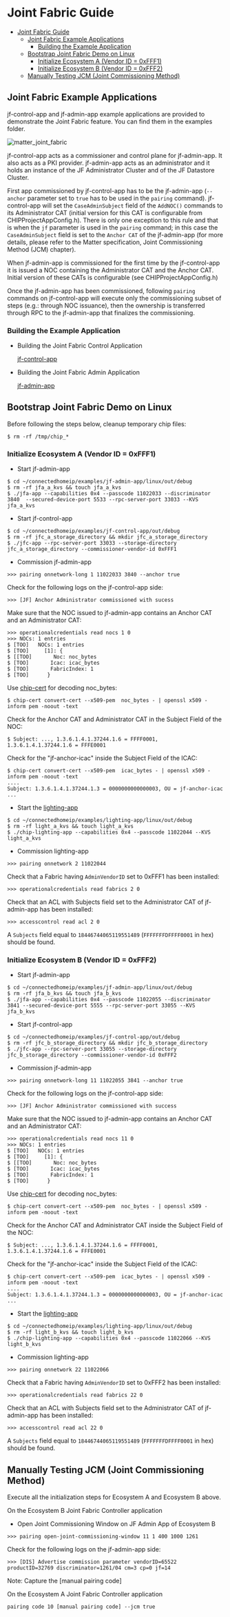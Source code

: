 # Joint Fabric Guide

- [Joint Fabric Guide](#joint-fabric-guide)
  - [Joint Fabric Example Applications](#joint-fabric-example-applications)
    - [Building the Example Application](#building-the-example-application)
  - [Bootstrap Joint Fabric Demo on Linux](#bootstrap-joint-fabric-demo-on-linux)
    - [Initialize Ecosystem A (Vendor ID = 0xFFF1)](#initialize-ecosystem-a-vendor-id--0xfff1)
    - [Initialize Ecosystem B (Vendor ID = 0xFFF2)](#initialize-ecosystem-b-vendor-id--0xfff2)
  - [Manually Testing JCM (Joint Commissioning Method)](#manually-testing-jcm-joint-commissioning-method)

## Joint Fabric Example Applications

jf-control-app and jf-admin-app example applications are provided to demonstrate
the Joint Fabric feature. You can find them in the examples folder.

![matter_joint_fabric](images/matter_joint_fabric.png)

jf-control-app acts as a commissioner and control plane for jf-admin-app. It
also acts as a PKI provider. jf-admin-app acts as an administrator and it holds
an instance of the JF Administrator Cluster and of the JF Datastore Cluster.

First app commissioned by jf-control-app has to be the jf-admin-app (`--anchor`
parameter set to `true` has to be used in the `pairing` command). jf-control-app
will set the `CaseAdminSubject` field of the `AddNOC()` commands to its
Administrator CAT (initial version for this CAT is configurable from
CHIPProjectAppConfig.h). There is only one exception to this rule and that is
when the `jf` parameter is used in the `pairing` command; in this case the
`CaseAdminSubject` field is set to the `Anchor CAT` of the jf-admin-app (for
more details, please refer to the Matter specification, Joint Commissioning
Method (JCM) chapter).

When jf-admin-app is commissioned for the first time by the jf-control-app it is
issued a NOC containing the Administrator CAT and the Anchor CAT. Initial
version of these CATs is configurable (see CHIPProjectAppConfig.h)

Once the jf-admin-app has been commissioned, following `pairing` commands on
jf-control-app will execute only the commissioning subset of steps (e.g.:
through NOC issuance), then the ownership is transferred through RPC to the
jf-admin-app that finalizes the commissioning.

### Building the Example Application

-   Building the Joint Fabric Control Application

    [jf-control-app](https://github.com/project-chip/connectedhomeip/tree/master/examples/jf-control-app/README.md)

-   Building the Joint Fabric Admin Application

    [jf-admin-app](https://github.com/project-chip/connectedhomeip/tree/master/examples/jf-admin-app/linux/README.md)

## Bootstrap Joint Fabric Demo on Linux

Before following the steps below, cleanup temporary chip files:

```
$ rm -rf /tmp/chip_*
```

### Initialize Ecosystem A (Vendor ID = 0xFFF1)

-   Start jf-admin-app

```
$ cd ~/connectedhomeip/examples/jf-admin-app/linux/out/debug
$ rm -rf jfa_a_kvs && touch jfa_a_kvs
$ ./jfa-app --capabilities 0x4 --passcode 11022033 --discriminator 3840  --secured-device-port 5533 --rpc-server-port 33033 --KVS jfa_a_kvs
```

-   Start jf-control-app

```
$ cd ~/connectedhomeip/examples/jf-control-app/out/debug
$ rm -rf jfc_a_storage_directory && mkdir jfc_a_storage_directory
$ ./jfc-app --rpc-server-port 33033 --storage-directory jfc_a_storage_directory --commissioner-vendor-id 0xFFF1
```

-   Commission jf-admin-app

```
>>> pairing onnetwork-long 1 11022033 3840 --anchor true
```

Check for the following logs on the jf-control-app side:

```
>>> [JF] Anchor Administrator commissioned with sucess
```

Make sure that the NOC issued to jf-admin-app contains an Anchor CAT and an
Administrator CAT:

```
>>> operationalcredentials read nocs 1 0
>>> NOCs: 1 entries
$ [TOO]   NOCs: 1 entries
$ [TOO]     [1]: {
$ [[TOO]       Noc: noc_bytes
$ [TOO]       Icac: icac_bytes
$ [TOO]       FabricIndex: 1
$ [TOO]      }
```

Use
[chip-cert](https://github.com/project-chip/connectedhomeip/tree/master/src/tools/chip-cert/README.md)
for decoding noc_bytes:

```
$ chip-cert convert-cert --x509-pem  noc_bytes - | openssl x509 -inform pem -noout -text
```

Check for the Anchor CAT and Administrator CAT in the Subject Field of the NOC:

```
$ Subject: ..., 1.3.6.1.4.1.37244.1.6 = FFFF0001, 1.3.6.1.4.1.37244.1.6 = FFFE0001
```

Check for the "jf-anchor-icac" inside the Subject Field of the ICAC:

```
$ chip-cert convert-cert --x509-pem  icac_bytes - | openssl x509 -inform pem -noout -text
....
Subject: 1.3.6.1.4.1.37244.1.3 = 0000000000000003, OU = jf-anchor-icac
...
```

-   Start the
    [lighting-app](https://github.com/project-chip/connectedhomeip/tree/master/examples/lighting-app/linux/README.md)

```
$ cd ~/connectedhomeip/examples/lighting-app/linux/out/debug
$ rm -rf light_a_kvs && touch light_a_kvs
$ ./chip-lighting-app --capabilities 0x4 --passcode 11022044 --KVS light_a_kvs
```

-   Commission lighting-app

```
>>> pairing onnetwork 2 11022044
```

Check that a Fabric having `AdminVendorID` set to 0xFFF1 has been installed:

```
>>> operationalcredentials read fabrics 2 0
```

Check that an ACL with Subjects field set to the Administrator CAT of
jf-admin-app has been installed:

```
>>> accesscontrol read acl 2 0
```

A `Subjects` field equal to `18446744065119551489` (`FFFFFFFDFFFF0001` in hex)
should be found.

### Initialize Ecosystem B (Vendor ID = 0xFFF2)

-   Start jf-admin-app

```
$ cd ~/connectedhomeip/examples/jf-admin-app/linux/out/debug
$ rm -rf jfa_b_kvs && touch jfa_b_kvs
$ ./jfa-app --capabilities 0x4 --passcode 11022055 --discriminator 3841 --secured-device-port 5555 --rpc-server-port 33055 --KVS jfa_b_kvs
```

-   Start jf-control-app

```
$ cd ~/connectedhomeip/examples/jf-control-app/out/debug
$ rm -rf jfc_b_storage_directory && mkdir jfc_b_storage_directory
$ ./jfc-app --rpc-server-port 33055 --storage-directory jfc_b_storage_directory --commissioner-vendor-id 0xFFF2
```

-   Commission jf-admin-app

```
>>> pairing onnetwork-long 11 11022055 3841 --anchor true
```

Check for the following logs on the jf-control-app side:

```
>>> [JF] Anchor Administrator commissioned with success
```

Make sure that the NOC issued to jf-admin-app contains an Anchor CAT and an
Administrator CAT:

```
>>> operationalcredentials read nocs 11 0
>>> NOCs: 1 entries
$ [TOO]   NOCs: 1 entries
$ [TOO]     [1]: {
$ [[TOO]       Noc: noc_bytes
$ [TOO]       Icac: icac_bytes
$ [TOO]       FabricIndex: 1
$ [TOO]      }
```

Use
[chip-cert](https://github.com/project-chip/connectedhomeip/tree/master/src/tools/chip-cert/README.md)
for decoding noc_bytes:

```
$ chip-cert convert-cert --x509-pem  noc_bytes - | openssl x509 -inform pem -noout -text
```

Check for the Anchor CAT and Administrator CAT inside the Subject Field of the
NOC:

```
$ Subject: ..., 1.3.6.1.4.1.37244.1.6 = FFFF0001, 1.3.6.1.4.1.37244.1.6 = FFFE0001
```

Check for the "jf-anchor-icac" inside the Subject Field of the ICAC:

```
$ chip-cert convert-cert --x509-pem  icac_bytes - | openssl x509 -inform pem -noout -text
....
Subject: 1.3.6.1.4.1.37244.1.3 = 0000000000000003, OU = jf-anchor-icac
...
```

-   Start the
    [lighting-app](https://github.com/project-chip/connectedhomeip/tree/master/examples/lighting-app/linux/README.md)

```
$ cd ~/connectedhomeip/examples/lighting-app/linux/out/debug
$ rm -rf light_b_kvs && touch light_b_kvs
$ ./chip-lighting-app --capabilities 0x4 --passcode 11022066 --KVS light_b_kvs
```

-   Commission lighting-app

```
>>> pairing onnetwork 22 11022066
```

Check that a Fabric having `AdminVendorID` set to 0xFFF2 has been installed:

```
>>> operationalcredentials read fabrics 22 0
```

Check that an ACL with Subjects field set to the Administrator CAT of
jf-admin-app has been installed:

```
>>> accesscontrol read acl 22 0
```

A `Subjects` field equal to `18446744065119551489` (`FFFFFFFDFFFF0001` in hex)
should be found.

## Manually Testing JCM (Joint Commissioning Method)

Execute all the initialization steps for Ecosystem A and Ecosystem B above.

On the Ecosystem B Joint Fabric Controller application

-   Open Joint Commissioning Window on JF Admin App of Ecosystem B

```
>>> pairing open-joint-commissioning-window 11 1 400 1000 1261
```

Check for the following logs on the jf-admin-app side:

```
>>> [DIS] Advertise commission parameter vendorID=65522 productID=32769 discriminator=1261/04 cm=3 cp=0 jf=14
```

Note: Capture the [manual pairing code]

On the Ecosystem A Joint Fabric Controller application

```
pairing code 10 [manual pairing code] --jcm true
```
